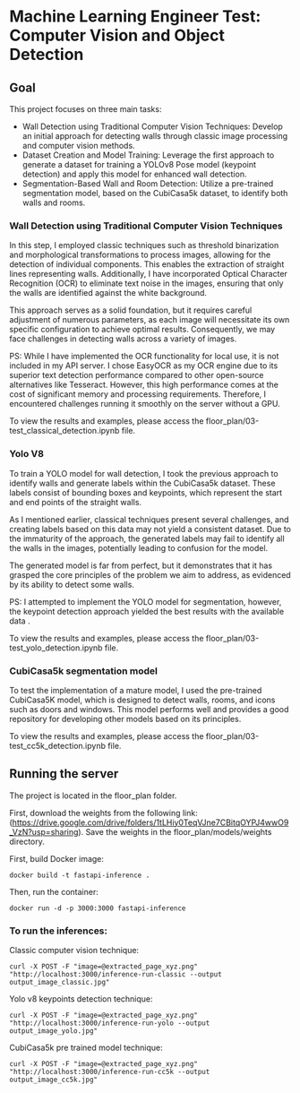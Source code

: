 # Machine Learning Engineer Test: Computer Vision and Object Detection

## Goal
This project focuses on three main tasks:
* Wall Detection using Traditional Computer Vision Techniques: Develop an initial approach for detecting walls through classic image processing and computer vision methods.
* Dataset Creation and Model Training: Leverage the first approach to generate a dataset for training a YOLOv8 Pose model (keypoint detection) and apply this model for enhanced wall detection.
* Segmentation-Based Wall and Room Detection: Utilize a pre-trained segmentation model, based on the CubiCasa5k dataset, to identify both walls and rooms.

### Wall Detection using Traditional Computer Vision Techniques

In this step, I employed classic techniques such as threshold binarization and morphological transformations to process images, allowing for the detection of individual components. This enables the extraction of straight lines representing walls. Additionally, I have incorporated Optical Character Recognition (OCR) to eliminate text noise in the images, ensuring that only the walls are identified against the white background.

This approach serves as a solid foundation, but it requires careful adjustment of numerous parameters, as each image will necessitate its own specific configuration to achieve optimal results. Consequently, we may face challenges in detecting walls across a variety of images.

PS: While I have implemented the OCR functionality for local use, it is not included in my API server. I chose EasyOCR as my OCR engine due to its superior text detection performance compared to other open-source alternatives like Tesseract. However, this high performance comes at the cost of significant memory and processing requirements. Therefore, I encountered challenges running it smoothly on the server without a GPU.

To view the results and examples, please access the floor_plan/03-test_classical_detection.ipynb file.

### Yolo V8

To train a YOLO model for wall detection, I took the previous approach to identify walls and generate labels within the CubiCasa5k dataset. These labels consist of bounding boxes and keypoints, which represent the start and end points of the straight walls.

As I mentioned earlier, classical techniques present several challenges, and creating labels based on this data may not yield a consistent dataset. Due to the immaturity of the approach, the generated labels may fail to identify all the walls in the images, potentially leading to confusion for the model.

The generated model is far from perfect, but it demonstrates that it has grasped the core principles of the problem we aim to address, as evidenced by its ability to detect some walls.

PS: I attempted to implement the YOLO model for segmentation, however, the keypoint detection approach yielded the best results with the available data .

To view the results and examples, please access the floor_plan/03-test_yolo_detection.ipynb file.

### CubiCasa5k segmentation model

To test the implementation of a mature model, I used the pre-trained CubiCasa5K model, which is designed to detect walls, rooms, and icons such as doors and windows. This model performs well and provides a good repository for developing other models based on its principles.

To view the results and examples, please access the floor_plan/03-test_cc5k_detection.ipynb file.

## Running the server

The project is located in the floor_plan folder.

First, download the weights from the following link: (https://drive.google.com/drive/folders/1tLHiy0TeqVJne7CBitqOYPJ4wwO9_VzN?usp=sharing). Save the weights in the floor_plan/models/weights directory.

First, build Docker image:
```
docker build -t fastapi-inference .
```

Then, run the container:
```
docker run -d -p 3000:3000 fastapi-inference
```

### To run the inferences:

Classic computer vision technique:
```
curl -X POST -F "image=@extracted_page_xyz.png" "http://localhost:3000/inference-run-classic --output output_image_classic.jpg"
```

Yolo v8 keypoints detection technique:
```
curl -X POST -F "image=@extracted_page_xyz.png" "http://localhost:3000/inference-run-yolo --output output_image_yolo.jpg"
```

CubiCasa5k pre trained model technique:
```
curl -X POST -F "image=@extracted_page_xyz.png" "http://localhost:3000/inference-run-cc5k --output output_image_cc5k.jpg"
```
